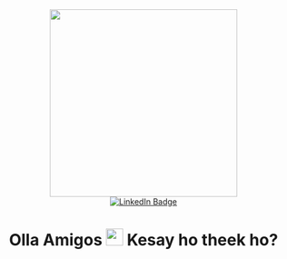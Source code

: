<div id="header" align="center">
  <img src="https://i.giphy.com/media/v1.Y2lkPTc5MGI3NjExNDZna3pyOGU0dGdpZHp0bW8zOW83eGpuMzJtYnRxdmlpdGcwamhvOCZlcD12MV9pbnRlcm5hbF9naWZfYnlfaWQmY3Q9Zw/RbDKaczqWovIugyJmW/giphy.gif" width="330"/>
</div>
<div id="badges" align="center">
  <a href="https://www.linkedin.com/in/ali-nasir-a92aaa27a/">
  <img src="https://img.shields.io/badge/LinkedIn-blue?style=for-the-badge&logo=linkedin&logoColor=white" alt="LinkedIn Badge"/>
</a>
</div>
<div id="pfview" align="center">
    <img src="https://komarev.com/ghpvc/?username=Ali-Nasir2&style=flat-square&color=blue" alt=""/>
</div>

<h1 align="center">
  Olla Amigos
  <img src="https://media.giphy.com/media/hvRJCLFzcasrR4ia7z/giphy.gif" width="30px"/>
  Kesay ho theek ho?
</h1>
<!--
**Ali-Nasir2/Ali-Nasir2** is a ✨ _special_ ✨ repository because its `README.md` (this file) appears on your GitHub profile.

Here are some ideas to get you started:

- 🔭 I’m currently working on ...
- 🌱 I’m currently learning ...
- 👯 I’m looking to collaborate on ...
- 🤔 I’m looking for help with ...
- 💬 Ask me about ...
- 📫 How to reach me: ...
- 😄 Pronouns: ...
- ⚡ Fun fact: ...
-->
